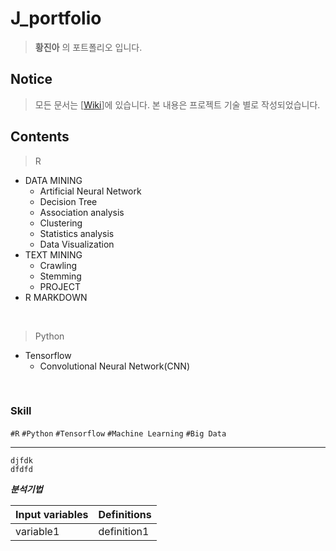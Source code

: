 # J_portfolio
> **황진아** 의 포트폴리오 입니다.
## Notice
> 모든 문서는 [[Wiki](https://github.com/Jina-Hwang/J_portfolio/wiki)]에 있습니다.
> 본 내용은 프로젝트 기술 별로 작성되었습니다.
## Contents
> R
* DATA MINING
  * Artificial Neural Network
  * Decision Tree
  * Association analysis
  * Clustering
  * Statistics analysis
  * Data Visualization
* TEXT MINING
  * Crawling
  * Stemming
  * PROJECT
* R MARKDOWN

<br>

> Python  
- Tensorflow
  + Convolutional Neural Network(CNN)

<br>   

### Skill
`#R` `#Python` `#Tensorflow` `#Machine Learning` `#Big Data` 

*************  

  ```
  djfdk
  dfdfd
  ```
  
  ***분석기법***
  
Input variables | Definitions
------------- | -------------
variable1 | definition1
